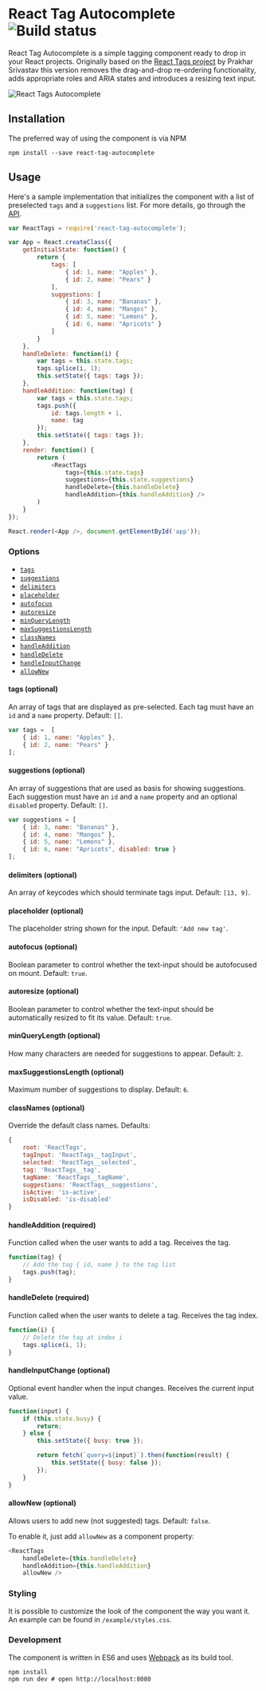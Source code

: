 # React Tag Autocomplete ![Build status](https://api.travis-ci.org/i-like-robots/react-tags.png)

React Tag Autocomplete is a simple tagging component ready to drop in your React projects. Originally based on the [React Tags project](http://prakhar.me/react-tags/example) by Prakhar Srivastav this version removes the drag-and-drop re-ordering functionality, adds appropriate roles and ARIA states and introduces a resizing text input.

![React Tags Autocomplete](https://dl.dropboxusercontent.com/u/2664340/ReactTags.png)

## Installation

The preferred way of using the component is via NPM

```
npm install --save react-tag-autocomplete
```

## Usage

Here's a sample implementation that initializes the component with a list of preselected `tags` and a `suggestions` list. For more details, go through the [API](#Options).

```js
var ReactTags = require('react-tag-autocomplete');

var App = React.createClass({
    getInitialState: function() {
        return {
            tags: [
                { id: 1, name: "Apples" },
                { id: 2, name: "Pears" }
            ],
            suggestions: [
                { id: 3, name: "Bananas" },
                { id: 4, name: "Mangos" },
                { id: 5, name: "Lemons" },
                { id: 6, name: "Apricots" }
            ]
        }
    },
    handleDelete: function(i) {
        var tags = this.state.tags;
        tags.splice(i, 1);
        this.setState({ tags: tags });
    },
    handleAddition: function(tag) {
        var tags = this.state.tags;
        tags.push({
            id: tags.length + 1,
            name: tag
        });
        this.setState({ tags: tags });
    },
    render: function() {
        return (
            <ReactTags
                tags={this.state.tags}
                suggestions={this.state.suggestions}
                handleDelete={this.handleDelete}
                handleAddition={this.handleAddition} />
        )
    }
});

React.render(<App />, document.getElementById('app'));
```

### Options

- [`tags`](#tagsOption)
- [`suggestions`](#suggestionsOption)
- [`delimiters`](#delimitersOption)
- [`placeholder`](#placeholderOption)
- [`autofocus`](#autofocusOption)
- [`autoresize`](#autoresizeOption)
- [`minQueryLength`](#minQueryLengthOption)
- [`maxSuggestionsLength`](#maxSuggestionsLengthOption)
- [`classNames`](#classNamesOption)
- [`handleAddition`](#handleAdditionOption)
- [`handleDelete`](#handleDeleteOption)
- [`handleInputChange`](#handleInputChange)
- [`allowNew`](#allowNew)

<a name="tagsOption"></a>
#### tags (optional)

An array of tags that are displayed as pre-selected. Each tag must have an `id` and a `name` property. Default: `[]`.

```js
var tags =  [
    { id: 1, name: "Apples" },
    { id: 2, name: "Pears" }
];
```

<a name="suggestionsOption"></a>
#### suggestions (optional)

An array of suggestions that are used as basis for showing suggestions. Each suggestion must have an `id` and a `name` property and an optional `disabled` property. Default: `[]`.

```js
var suggestions = [
    { id: 3, name: "Bananas" },
    { id: 4, name: "Mangos" },
    { id: 5, name: "Lemons" },
    { id: 6, name: "Apricots", disabled: true }
];
```

<a name="delimitersOption"></a>
#### delimiters (optional)

An array of keycodes which should terminate tags input. Default: `[13, 9]`.

<a name="placeholderOption"></a>
#### placeholder (optional)

The placeholder string shown for the input. Default: `'Add new tag'`.

<a name="autofocusOption"></a>
#### autofocus (optional)

Boolean parameter to control whether the text-input should be autofocused on mount. Default: `true`.

<a name="autoresizeOption"></a>
#### autoresize (optional)

Boolean parameter to control whether the text-input should be automatically resized to fit its value. Default: `true`.

<a name="minQueryLengthOption"></a>
#### minQueryLength (optional)

How many characters are needed for suggestions to appear. Default: `2`.

<a name="maxSuggestionsLengthOption"></a>
#### maxSuggestionsLength (optional)

Maximum number of suggestions to display. Default: `6`.

<a name="classNamesOption"></a>
#### classNames (optional)

Override the default class names. Defaults:

```js
{
    root: 'ReactTags',
    tagInput: 'ReactTags__tagInput',
    selected: 'ReactTags__selected',
    tag: 'ReactTags__tag',
    tagName: 'ReactTags__tagName',
    suggestions: 'ReactTags__suggestions',
    isActive: 'is-active',
    isDisabled: 'is-disabled'
}
```

<a name="handleAdditionOption"></a>
#### handleAddition (required)

Function called when the user wants to add a tag. Receives the tag.

```js
function(tag) {
    // Add the tag { id, name } to the tag list
    tags.push(tag);
}
```

<a name="handleDeleteOption"></a>
#### handleDelete (required)

Function called when the user wants to delete a tag. Receives the tag index.

```js
function(i) {
    // Delete the tag at index i
    tags.splice(i, 1);
}
```

<a name="handleInputChange"></a>
#### handleInputChange (optional)

Optional event handler when the input changes. Receives the current input value.

```js
function(input) {
    if (this.state.busy) {
        return;
    } else {
        this.setState({ busy: true });

        return fetch(`query=${input}`).then(function(result) {
            this.setState({ busy: false });
        });
    }
}
```

<a name="allowNew"></a>
#### allowNew (optional)

Allows users to add new (not suggested) tags. Default: `false`.

To enable it, just add `allowNew` as a component property:

```js
<ReactTags
    handleDelete={this.handleDelete}
    handleAddition={this.handleAddition}
    allowNew />
```

### Styling

It is possible to customize the look of the component the way you want it. An example can be found in `/example/styles.css`.

### Development

The component is written in ES6 and uses [Webpack](http://webpack.github.io/) as its build tool.

```
npm install
npm run dev # open http://localhost:8080
```
